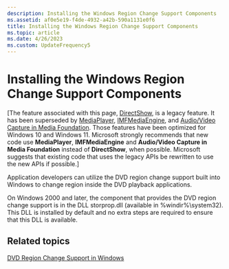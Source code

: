 ```yaml
---
description: Installing the Windows Region Change Support Components
ms.assetid: af0e5e19-f4de-4932-a42b-590a1131e0f6
title: Installing the Windows Region Change Support Components
ms.topic: article
ms.date: 4/26/2023
ms.custom: UpdateFrequency5
---
```


# Installing the Windows Region Change Support Components

\[The feature associated with this page, [DirectShow](/windows/win32/directshow/directshow), is a legacy feature. It has been superseded by [MediaPlayer](/uwp/api/Windows.Media.Playback.MediaPlayer), [IMFMediaEngine](/windows/win32/api/mfmediaengine/nn-mfmediaengine-imfmediaengine), and [Audio/Video Capture in Media Foundation](windows/win32/medfound/audio-video-capture-in-media-foundation). Those features have been optimized for Windows 10 and Windows 11. Microsoft strongly recommends that new code use **MediaPlayer**, **IMFMediaEngine** and **Audio/Video Capture in Media Foundation** instead of **DirectShow**, when possible. Microsoft suggests that existing code that uses the legacy APIs be rewritten to use the new APIs if possible.\]

Application developers can utilize the DVD region change support built into Windows to change region inside the DVD playback applications.

On Windows 2000 and later, the component that provides the DVD region change support is in the DLL storprop.dll (available in %windir%\\system32). This DLL is installed by default and no extra steps are required to ensure that this DLL is available.

## Related topics

<dl> <dt>

[DVD Region Change Support in Windows](dvd-region-change-support-in-windows.md)
</dt> </dl>

 

 



